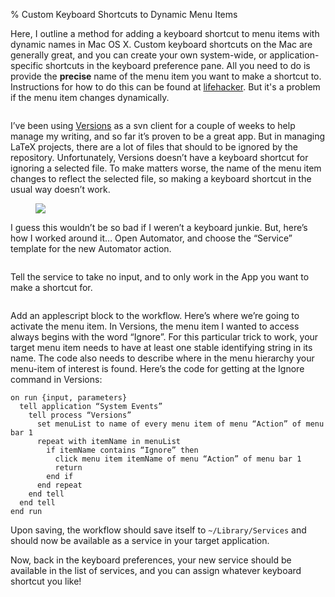 % Custom Keyboard Shortcuts to Dynamic Menu Items

Here, I outline a method for adding a keyboard shortcut to menu items with dynamic names in Mac OS X. Custom keyboard shortcuts on the Mac are generally great, and you can create your own system-wide, or application-specific shortcuts in the keyboard preference pane. All you need to do is provide the <strong>precise</strong> name of the menu item you want to make a shortcut to.  Instructions for how to do this can be found at <a href="http://lifehacker.com/343328/create-a-keyboard-shortcut-for-any-menu-action-in-any-program">lifehacker</a>. But it's a problem if the menu item changes dynamically.

<figure><img src="http://static1.squarespace.com/static/53e976eae4b0162bed56938c/53e9780ce4b0b27e29a5e76d/542ad7fae4b0a22273e88586/1412093949466/640xNxVersions-1.png.pagespeed.ic.PNTaY-CNqQ.png.pagespeed.ic.PNTaY-CNqQ.png?format=original" alt=""/></figure>

<p>I’ve been using <a href="http://versionsapp.com/">Versions</a> as a svn client for a couple of weeks to help manage my writing, and so far it’s proven to be a great app. But in managing LaTeX projects, there are a lot of files that should to be ignored by the repository. Unfortunately, Versions doesn’t have a keyboard shortcut for ignoring a selected file. To make matters worse, the name of the menu item changes to reflect the selected file, so making a keyboard shortcut in the usual way doesn’t work.</p>

<figure><img src="http://static1.squarespace.com/static/53e976eae4b0162bed56938c/53e9780ce4b0b27e29a5e76d/542ada2ae4b0a7559059244b/1412094514084//img.png" width=""/></figure>


<p>I guess this wouldn’t be so bad if I weren’t a keyboard junkie. But, here’s how I worked around it… Open Automator, and choose the “Service” template for the new Automator action.</p>

<figure><img src="http://static1.squarespace.com/static/53e976eae4b0162bed56938c/53e9780ce4b0b27e29a5e76d/542ada77e4b01ed269cdde73/1412094584438//img.png" alt=""/></figure>


<p>Tell the service to take no input, and to only work in the App you want to make a shortcut for.</p>

<figure><img src="http://static1.squarespace.com/static/53e976eae4b0162bed56938c/53e9780ce4b0b27e29a5e76d/542ada9ce4b064f96f8d4d7b/1412094620350//img.png" alt=""/>
</figure>

<p>Add an applescript block to the workflow. Here’s where we’re going to activate the menu item. In Versions, the menu item I wanted to access always begins with the word “Ignore”. For this particular trick to work, your target menu item needs to have at least one stable identifying string in its name. The code also needs to describe where in the menu hierarchy your menu-item of interest is found. Here’s the code for getting at the Ignore command in Versions:</p>

```applescript
on run {input, parameters}
  tell application “System Events”
    tell process “Versions”
      set menuList to name of every menu item of menu “Action” of menu bar 1
      repeat with itemName in menuList
        if itemName contains “Ignore” then
          click menu item itemName of menu “Action” of menu bar 1
          return
        end if
      end repeat
    end tell
  end tell
end run
```

<p>Upon saving, the workflow should save itself to <code>~/Library/Services</code> and should now be available as a service in your target application.</p>

<p>Now, back in the keyboard preferences, your new service should be available in the list of services, and you can assign whatever keyboard shortcut you like!</p>

<figure><img src="http://static1.squarespace.com/static/53e976eae4b0162bed56938c/53e9780ce4b0b27e29a5e76d/542adaefe4b0b2c049a96b28/1412094707395//img.png" alt=""/>
</figure>
